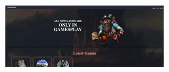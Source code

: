 ![alt text](https://raw.githubusercontent.com/denisdanailov/SoftUni-Software-Engineering/main/JS-Applications/GamesPlay%20SPA/images/screen.png)
